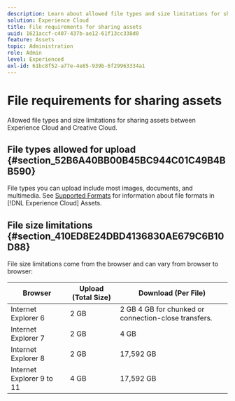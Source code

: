 ```yaml
---
description: Learn about allowed file types and size limitations for sharing assets between Adobe Experience Cloud and Creative Cloud.
solution: Experience Cloud
title: File requirements for sharing assets 
uuid: 1621accf-c407-437b-ae12-61f13cc338d0
feature: Assets
topic: Administration
role: Admin
level: Experienced
exl-id: 61bc8f52-a77e-4e85-939b-6f29963334a1
---
```

# File requirements for sharing assets

Allowed file types and size limitations for sharing assets between Experience Cloud and Creative Cloud.

## File types allowed for upload {#section_52B6A40BB00B45BC944C01C49B4BB590}

File types you can upload include most images, documents, and multimedia. See [Supported Formats](https://helpx.adobe.com/experience-manager/brand-portal/using/brand-portal-supported-formats.html) for information about file formats in [!DNL Experience Cloud] Assets. 

## File size limitations {#section_410ED8E24DBD4136830AE679C6B10D88}

File size limitations come from the browser and can vary from browser to browser: 

| Browser | Upload (Total Size) | Download (Per File) |
|--- |--- |--- |
|Internet Explorer 6|2 GB|2 GB  4 GB for chunked or connection-close transfers.|
|Internet Explorer 7|2 GB|4 GB|
|Internet Explorer 8|2 GB|17,592 GB|
|Internet Explorer 9 to 11|4 GB|17,592 GB|
